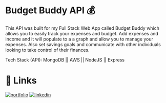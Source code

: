 # Budget Buddy API 💰

This API was built for my Full Stack Web App called Budget Buddy which allows you to easily track your expenses and budget. Add expenses and income and it will populate to a a graph and allow you to manage your expenses. Also set savings goals and communicate with other individuals looking to take control of their finances.

Tech Stack (API): MongoDB || AWS || NodeJS || Express

# 🔗 Links
[![portfolio](https://img.shields.io/badge/my_portfolio-000?style=for-the-badge&logo=ko-fi&logoColor=white)](https://miguelcamilo.dev)
[![linkedin](https://img.shields.io/badge/linkedin-0A66C2?style=for-the-badge&logo=linkedin&logoColor=white)](https://www.linkedin.com/in/miguel-camilo/)
